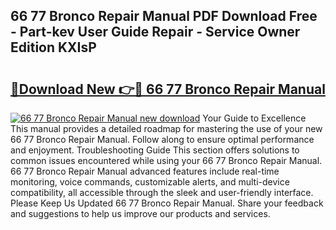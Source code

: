 ## 66 77 Bronco Repair Manual PDF Download Free - Part-kev User Guide Repair - Service Owner Edition KXIsP

# <h2><a href="http://bc36712.oget.top/?id=66+77+Bronco+Repair+Manual">🔗Download New 👉🔴 66 77 Bronco Repair Manual</a></h2>

[![66 77 Bronco Repair Manual new download](https://i.imgur.com/5g1atiW.png)](http://bc36712.oget.top/?id=66+77+Bronco+Repair+Manual)
Your Guide to Excellence This manual provides a detailed roadmap for mastering the use of your new 66 77 Bronco Repair Manual. Follow along to ensure optimal performance and enjoyment. Troubleshooting Guide This section offers solutions to common issues encountered while using your 66 77 Bronco Repair Manual. 66 77 Bronco Repair Manual advanced features include real-time monitoring, voice commands, customizable alerts, and multi-device compatibility, all accessible through the sleek and user-friendly interface. Please Keep Us Updated 66 77 Bronco Repair Manual. Share your feedback and suggestions to help us improve our products and services.

